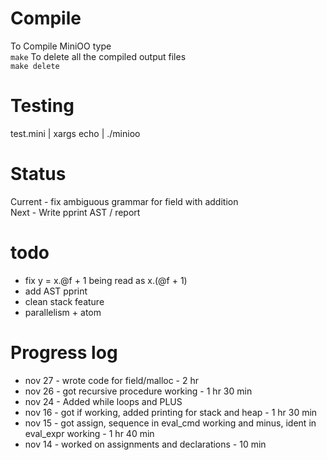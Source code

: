 # Compile
To Compile MiniOO type <br>
`make`
To delete all the compiled output  files <br>
`make delete`

# Testing
test.mini | xargs echo | ./minioo

# Status
Current - fix ambiguous grammar for field with addition <br>
Next -  Write pprint AST / report <br>

# todo
- fix y = x.@f + 1 being read as x.(@f + 1) 
- add AST pprint
- clean stack feature
- parallelism + atom 

# Progress log
- nov 27 - wrote code for field/malloc - 2 hr
- nov 26 - got recursive procedure working - 1 hr 30 min
- nov 24 - Added while loops and PLUS
- nov 16 - got if working, added printing for stack and heap - 1 hr 30 min
- nov 15 - got assign, sequence in eval_cmd working and minus, ident in eval_expr working  - 1 hr 40 min
- nov 14 - worked on assignments and declarations - 10 min


